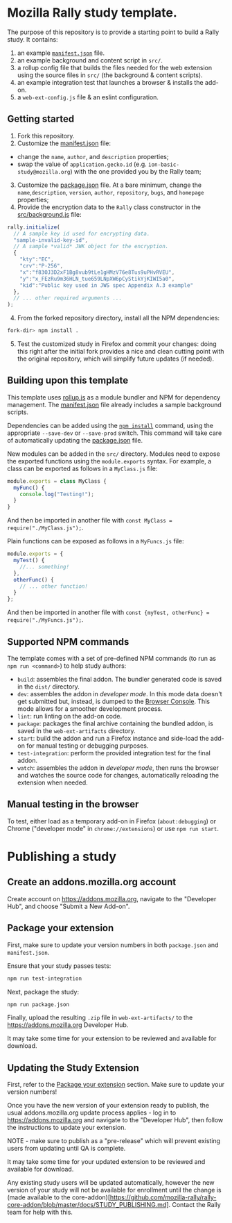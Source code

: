 # Mozilla Rally study template.
The purpose of this repository is to provide a starting point to build a Rally study. It contains:

1. an example [`manifest.json`](https://developer.mozilla.org/en-US/docs/Mozilla/Add-ons/WebExtensions/manifest.json) file.
2. an example background and content script in `src/`.
3. a rollup config file that builds the files needed for the web extension using the source files in `src/` (the background & content scripts).
4. an example integration test that launches a browser & installs the add-on.
5. a `web-ext-config.js` file & an eslint configuration.

## Getting started

1. Fork this repository.
2. Customize the [manifest.json](./manifest.json) file:
  * change the `name`, `author`, and `description` properties;
  * swap the value of `application.gecko.id` (e.g. `ion-basic-study@mozilla.org`) with the one provided you by the Rally team;
3. Customize the [package.json](./package.json) file. At a bare minimum, change the `name`,`description`, `version`, `author`, `repository`, `bugs`, and `homepage` properties;
4. Provide the encryption data to the `Rally` class constructor in the [src/background.js](./src/background.js) file:

```js
rally.initialize(
  // A sample key id used for encrypting data.
  "sample-invalid-key-id",
  // A sample *valid* JWK object for the encryption.
  {
    "kty":"EC",
    "crv":"P-256",
    "x":"f83OJ3D2xF1Bg8vub9tLe1gHMzV76e8Tus9uPHvRVEU",
    "y":"x_FEzRu9m36HLN_tue659LNpXW6pCyStikYjKIWI5a0",
    "kid":"Public key used in JWS spec Appendix A.3 example"
  },
  // ... other required arguments ...
);
```

4. From the forked repository directory, install all the NPM dependencies:

```bash
fork-dir> npm install .
```

5. Test the customized study in Firefox and commit your changes: doing this right after the initial fork provides a nice and clean cutting point with the original repository, which will simplify future updates (if needed).

## Building upon this template
This template uses [rollup.js](https://rollupjs.org/) as a module bundler and NPM for dependency management. The [manifest.json](./manifest.json) file already includes a sample background scripts.

Dependencies can be added using the [`npm install`](https://docs.npmjs.com/cli/v6/commands/npm-install) command, using the appropriate `--save-dev` or `--save-prod` switch. This command will take care of automatically updating the [package.json](./package.json) file.

New modules can be added in the `src/` directory. Modules need to expose the exported functions using the `module.exports` syntax. For example, a class can be exported as follows in a `MyClass.js` file:

```js
module.exports = class MyClass {
  myFunc() {
    console.log("Testing!");
  }
}
```

And then be imported in another file with `const MyClass = require("./MyClass.js");`.

Plain functions can be exposed as follows in a `MyFuncs.js` file:

```js
module.exports = {
  myTest() {
    //... something!
  },
  otherFunc() {
    // ... other function!
  }
};
```

And then be imported in another file with `const {myTest, otherFunc} = require("./MyFuncs.js");`.

## Supported NPM commands
The template comes with a set of pre-defined NPM commands (to run as `npm run <command>`) to help study authors:

* `build`: assembles the final addon. The bundler generated code is saved in the `dist/` directory.
* `dev`: assembles the addon in _developer mode_. In this mode data doesn't get submitted but, instead, is dumped to the [Browser Console](https://developer.mozilla.org/en-US/docs/Tools/Browser_Console). This mode allows for a smoother development process.
* `lint`: run linting on the add-on code.
* `package`: packages the final archive containing the bundled addon, is saved in the `web-ext-artifacts` directory.
* `start`: build the addon and run a Firefox instance and side-load the add-on for manual testing or debugging purposes.
* `test-integration`: perform the provided integration test for the final addon.
* `watch`: assembles the addon in _developer mode_, then runs the browser and watches the source code for changes, automatically reloading the extension when needed.

## Manual testing in the browser
To test, either load as a temporary add-on in Firefox (`about:debugging`) or Chrome ("developer mode" in `chrome://extensions`) or use `npm run start`.

# Publishing a study
## Create an addons.mozilla.org account

Create account on https://addons.mozilla.org, navigate to the "Developer Hub", and choose "Submit a New Add-on".

## Package your extension

First, make sure to update your version numbers in both `package.json` and `manifest.json`.

Ensure that your study passes tests:
```bash
npm run test-integration
```

Next, package the study:
```bash
npm run package.json
```

Finally, upload the resulting `.zip` file in `web-ext-artifacts/` to the https://addons.mozilla.org Developer Hub.

It may take some time for your extension to be reviewed and available for download.

## Updating the Study Extension

First, refer to the [Package your extension](#package-your-extension) section. Make sure to update your version numbers!

Once you have the new version of your extension ready to publish, the usual addons.mozilla.org update process applies - log in to https://addons.mozilla.org and navigate to the "Developer Hub", then follow the instructions to update your extension.

NOTE - make sure to publish as a "pre-release" which will prevent existing users from updating until QA is complete.

It may take some time for your updated extension to be reviewed and available for download.

Any existing study users will be updated automatically, however the new version of your study will not be available for enrollment until the change is (made available to the core-addon)[https://github.com/mozilla-rally/rally-core-addon/blob/master/docs/STUDY_PUBLISHING.md]. Contact the Rally team for help with this.
